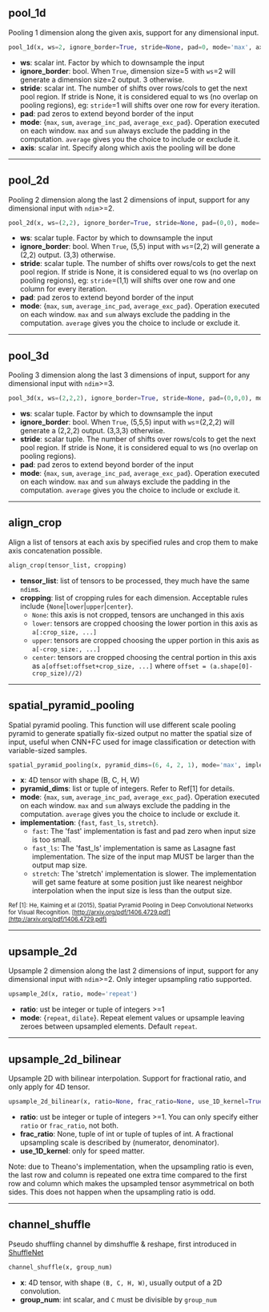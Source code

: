 ## pool_1d
Pooling 1 dimension along the given axis, support for any dimensional input.
```python
pool_1d(x, ws=2, ignore_border=True, stride=None, pad=0, mode='max', axis=-1)
```
* **ws**: scalar int. Factor by which to downsample the input
* **ignore_border**: bool. When `True`, dimension size=5 with `ws`=2 will generate a dimension size=2 output. 3 otherwise.
* **stride**: scalar int. The number of shifts over rows/cols to get the next pool region. If stride is None, it is considered equal to ws (no overlap on pooling regions), eg: `stride`=1 will shifts over one row for every iteration.
* **pad**: pad zeros to extend beyond border of the input
* **mode**: {`max`, `sum`, `average_inc_pad`, `average_exc_pad`}. Operation executed on each window. `max` and `sum` always exclude the padding in the computation. `average` gives you the choice to include or exclude it.
* **axis**: scalar int. Specify along which axis the pooling will be done

_______________________________________________________________________
## pool_2d
Pooling 2 dimension along the last 2 dimensions of input, support for any dimensional input with `ndim`>=2.
```python
pool_2d(x, ws=(2,2), ignore_border=True, stride=None, pad=(0,0), mode='max')
```
* **ws**: scalar tuple. Factor by which to downsample the input
* **ignore_border**: bool. When `True`, (5,5) input with `ws`=(2,2) will generate a (2,2) output. (3,3) otherwise.
* **stride**: scalar tuple. The number of shifts over rows/cols to get the next pool region. If stride is None, it is considered equal to ws (no overlap on pooling regions), eg: `stride`=(1,1) will shifts over one row and one column for every iteration.
* **pad**: pad zeros to extend beyond border of the input
* **mode**: {`max`, `sum`, `average_inc_pad`, `average_exc_pad`}. Operation executed on each window. `max` and `sum` always exclude the padding in the computation. `average` gives you the choice to include or exclude it.

_______________________________________________________________________
## pool_3d
Pooling 3 dimension along the last 3 dimensions of input, support for any dimensional input with `ndim`>=3.
```python
pool_3d(x, ws=(2,2,2), ignore_border=True, stride=None, pad=(0,0,0), mode='max')
```
* **ws**: scalar tuple. Factor by which to downsample the input
* **ignore_border**: bool. When `True`, (5,5,5) input with `ws`=(2,2,2) will generate a (2,2,2) output. (3,3,3) otherwise.
* **stride**: scalar tuple. The number of shifts over rows/cols to get the next pool region. If stride is None, it is considered equal to ws (no overlap on pooling regions).
* **pad**: pad zeros to extend beyond border of the input
* **mode**: {`max`, `sum`, `average_inc_pad`, `average_exc_pad`}. Operation executed on each window. `max` and `sum` always exclude the padding in the computation. `average` gives you the choice to include or exclude it.

_______________________________________________________________________
## align_crop
Align a list of tensors at each axis by specified rules and crop them to make axis concatenation possible.
```python
align_crop(tensor_list, cropping)
```
* **tensor_list**: list of tensors to be processed, they much have the same `ndim`s.
* **cropping**: list of cropping rules for each dimension. Acceptable rules include {`None`|`lower`|`upper`|`center`}. 
  * `None`: this axis is not cropped, tensors are unchanged in this axis
  * `lower`: tensors are cropped choosing the lower portion in this axis as `a[:crop_size, ...]`
  * `upper`: tensors are cropped choosing the upper portion in this axis as `a[-crop_size:, ...]`
  * `center`: tensors are cropped choosing the central portion in this axis as ``a[offset:offset+crop_size, ...]`` where ``offset = (a.shape[0]-crop_size)//2)``

_______________________________________________________________________
## spatial_pyramid_pooling
Spatial pyramid pooling. This function will use different scale pooling pyramid to generate spatially fix-sized output no matter the spatial size of input, useful when CNN+FC used for image classification or detection with variable-sized samples.
```python
spatial_pyramid_pooling(x, pyramid_dims=(6, 4, 2, 1), mode='max', implementation='fast')
```
* **x**: 4D tensor with shape (B, C, H, W)
* **pyramid_dims**: list or tuple of integers. Refer to Ref[1] for details.
* **mode**: {`max`, `sum`, `average_inc_pad`, `average_exc_pad`}. Operation executed on each window. `max` and `sum` always exclude the padding in the computation. `average` gives you the choice to include or exclude it.
* **implementation**: {`fast`, `fast_ls`, `stretch`}.
  * `fast`: The 'fast' implementation is fast and pad zero when input size is too small.
  * `fast_ls`: The 'fast_ls' implementation is same as Lasagne fast implementation. The size of the input map MUST be larger than the output map size.
  * `stretch`: The 'stretch' implementation is slower. The implementation will get same feature at some position just like nearest neighbor interpolation when the input size is less than the output size.


<sub>Ref [1]: He, Kaiming et al (2015), Spatial Pyramid Pooling in Deep Convolutional Networks for Visual Recognition. [http://arxiv.org/pdf/1406.4729.pdf](http://arxiv.org/pdf/1406.4729.pdf)</sub>


_______________________________________________________________________
## upsample_2d
Upsample 2 dimension along the last 2 dimensions of input, support for any dimensional input with `ndim`>=2. Only integer upsampling ratio supported.
```python
upsample_2d(x, ratio, mode='repeat')
```
* **ratio**: ust be integer or tuple of integers >=1
* **mode**: {`repeat`, `dilate`}. Repeat element values or upsample leaving zeroes between upsampled elements. Default `repeat`.

_______________________________________________________________________
## upsample_2d_bilinear
Upsample 2D with bilinear interpolation. Support for fractional ratio, and only apply for 4D tensor.
```python
upsample_2d_bilinear(x, ratio=None, frac_ratio=None, use_1D_kernel=True)
```
* **ratio**: ust be integer or tuple of integers >=1. You can only specify either `ratio` or `frac_ratio`, not both.
* **frac_ratio**: None, tuple of int or tuple of tuples of int. A fractional upsampling scale is described by (numerator, denominator).
* **use_1D_kernel**: only for speed matter.

Note: due to Theano's implementation, when the upsampling ratio is even, the last row and column is repeated one extra time compared to the first row and column which makes the upsampled tensor asymmetrical on both sides. This does not happen when the upsampling ratio is odd.

_______________________________________________________________________
## channel_shuffle
Pseudo shuffling channel by dimshuffle & reshape, first introduced in [ShuffleNet](https://arxiv.org/abs/1610.02357)
```python
channel_shuffle(x, group_num)
```
* **x**: 4D tensor, with shape `(B, C, H, W)`, usually output of a 2D convolution.
* **group_num**: int scalar, and `C` must be divisible by `group_num`

